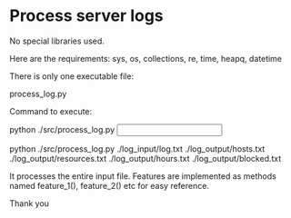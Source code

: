 # Process server logs

No special libraries used.

Here are the requirements:
sys, os, collections, re, time, heapq, datetime

There is only one executable file:

process_log.py

Command to execute:

python ./src/process_log.py <Input File> <Hosts Output File> <Resources Output File> <Hours Output File> <Blocked Output File>

python ./src/process_log.py ./log_input/log.txt ./log_output/hosts.txt ./log_output/resources.txt ./log_output/hours.txt ./log_output/blocked.txt


It processes the entire input file. Features are implemented as methods named feature_1(), feature_2() etc for easy reference.

Thank you
